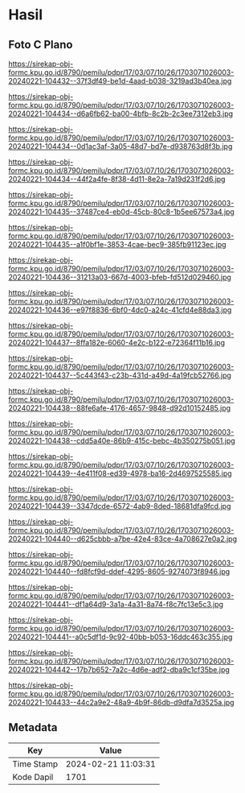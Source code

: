 # Hasil

## Foto C Plano

https://sirekap-obj-formc.kpu.go.id/8790/pemilu/pdpr/17/03/07/10/26/1703071026003-20240221-104432--37f3df49-be1d-4aad-b038-3219ad3b40ea.jpg

https://sirekap-obj-formc.kpu.go.id/8790/pemilu/pdpr/17/03/07/10/26/1703071026003-20240221-104434--d6a6fb62-ba00-4bfb-8c2b-2c3ee7312eb3.jpg

https://sirekap-obj-formc.kpu.go.id/8790/pemilu/pdpr/17/03/07/10/26/1703071026003-20240221-104434--0d1ac3af-3a05-48d7-bd7e-d938763d8f3b.jpg

https://sirekap-obj-formc.kpu.go.id/8790/pemilu/pdpr/17/03/07/10/26/1703071026003-20240221-104434--44f2a4fe-8f38-4d11-8e2a-7a19d231f2d6.jpg

https://sirekap-obj-formc.kpu.go.id/8790/pemilu/pdpr/17/03/07/10/26/1703071026003-20240221-104435--37487ce4-eb0d-45cb-80c8-1b5ee67573a4.jpg

https://sirekap-obj-formc.kpu.go.id/8790/pemilu/pdpr/17/03/07/10/26/1703071026003-20240221-104435--a1f0bf1e-3853-4cae-bec9-385fb91123ec.jpg

https://sirekap-obj-formc.kpu.go.id/8790/pemilu/pdpr/17/03/07/10/26/1703071026003-20240221-104436--31213a03-667d-4003-bfeb-fd512d029460.jpg

https://sirekap-obj-formc.kpu.go.id/8790/pemilu/pdpr/17/03/07/10/26/1703071026003-20240221-104436--e97f8836-6bf0-4dc0-a24c-41cfd4e88da3.jpg

https://sirekap-obj-formc.kpu.go.id/8790/pemilu/pdpr/17/03/07/10/26/1703071026003-20240221-104437--8ffa182e-6060-4e2c-b122-e72364f11b16.jpg

https://sirekap-obj-formc.kpu.go.id/8790/pemilu/pdpr/17/03/07/10/26/1703071026003-20240221-104437--5c443f43-c23b-431d-a49d-4a19fcb52766.jpg

https://sirekap-obj-formc.kpu.go.id/8790/pemilu/pdpr/17/03/07/10/26/1703071026003-20240221-104438--88fe6afe-4176-4657-9848-d92d10152485.jpg

https://sirekap-obj-formc.kpu.go.id/8790/pemilu/pdpr/17/03/07/10/26/1703071026003-20240221-104438--cdd5a40e-86b9-415c-bebc-4b350275b051.jpg

https://sirekap-obj-formc.kpu.go.id/8790/pemilu/pdpr/17/03/07/10/26/1703071026003-20240221-104439--4e411f08-ed39-4978-ba16-2d4697525585.jpg

https://sirekap-obj-formc.kpu.go.id/8790/pemilu/pdpr/17/03/07/10/26/1703071026003-20240221-104439--3347dcde-6572-4ab9-8ded-18681dfa9fcd.jpg

https://sirekap-obj-formc.kpu.go.id/8790/pemilu/pdpr/17/03/07/10/26/1703071026003-20240221-104440--d625cbbb-a7be-42e4-83ce-4a708627e0a2.jpg

https://sirekap-obj-formc.kpu.go.id/8790/pemilu/pdpr/17/03/07/10/26/1703071026003-20240221-104440--fd8fcf9d-ddef-4295-8605-9274073f8946.jpg

https://sirekap-obj-formc.kpu.go.id/8790/pemilu/pdpr/17/03/07/10/26/1703071026003-20240221-104441--df1a64d9-3a1a-4a31-8a74-f8c7fc13e5c3.jpg

https://sirekap-obj-formc.kpu.go.id/8790/pemilu/pdpr/17/03/07/10/26/1703071026003-20240221-104441--a0c5df1d-9c92-40bb-b053-16ddc463c355.jpg

https://sirekap-obj-formc.kpu.go.id/8790/pemilu/pdpr/17/03/07/10/26/1703071026003-20240221-104442--17b7b652-7a2c-4d6e-adf2-dba9c1cf35be.jpg

https://sirekap-obj-formc.kpu.go.id/8790/pemilu/pdpr/17/03/07/10/26/1703071026003-20240221-104433--44c2a9e2-48a9-4b9f-86db-d9dfa7d3525a.jpg


## Metadata

| Key        | Value               |
| ---------- | ------------------- |
| Time Stamp | 2024-02-21 11:03:31 |
| Kode Dapil | 1701                |



